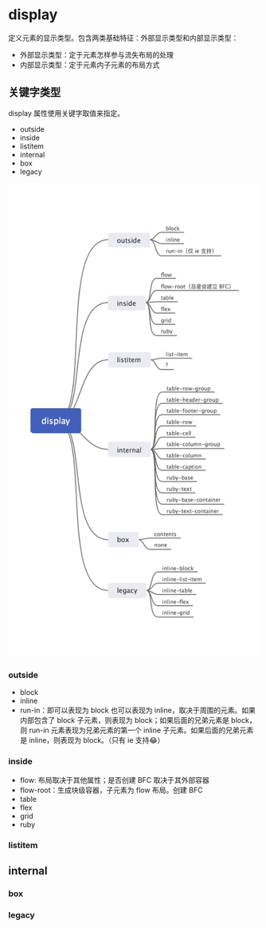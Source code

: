 # display

定义元素的显示类型。包含两类基础特征：外部显示类型和内部显示类型：

- 外部显示类型：定于元素怎样参与流失布局的处理
- 内部显示类型：定于元素内子元素的布局方式

## 关键字类型

display 属性使用关键字取值来指定。

- outside
- inside
- listitem
- internal
- box
- legacy

![](https://github.com/lerhxx/practice/blob/master/css/display/display.jpeg)

### outside
- block
- inline
- run-in：即可以表现为 block 也可以表现为 inline，取决于周围的元素。如果内部包含了 block 子元素，则表现为 block；如果后面的兄弟元素是 block，则 run-in 元素表现为兄弟元素的第一个 inline 子元素。如果后面的兄弟元素是 inline，则表现为 block。（只有 ie 支持😂）

### inside

- flow: 布局取决于其他属性；是否创建 BFC 取决于其外部容器
- flow-root：生成块级容器，子元素为 flow 布局。创建 BFC
- table
- flex
- grid
- ruby

### listitem

## internal

### box

### legacy
